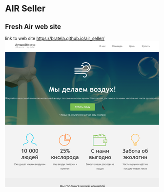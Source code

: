 # AIR Seller
## Fresh Air web site
link to web site  https://bratela.github.io/air_seller/
![Template Air web site.](screen.png)

